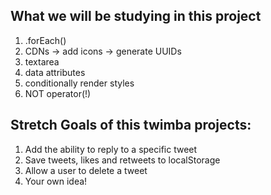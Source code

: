 What we will be studying in this project
----------------------------------------

1. .forEach()
2. CDNs -> add icons -> generate UUIDs
3. textarea
4. data attributes
5. conditionally render styles
6. NOT operator(!)

Stretch Goals of this twimba projects:
---------------------------------------

1. Add the ability to reply to a specific tweet
2. Save tweets, likes and retweets to localStorage
3. Allow a user to delete a tweet
4. Your own idea! 

